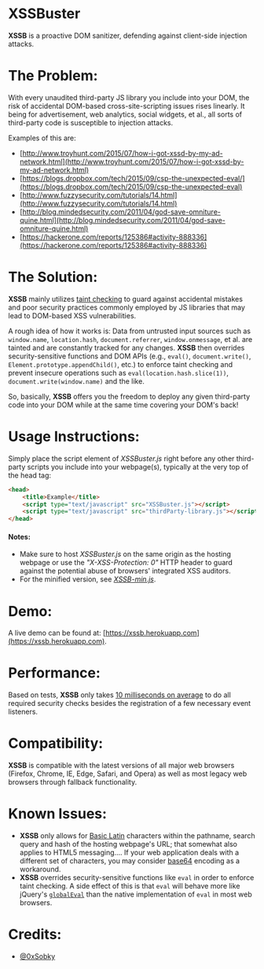 # XSSBuster
**XSSB** is a proactive DOM sanitizer, defending against client-side injection attacks.

# The Problem:
With every unaudited third-party JS library you include into your DOM, the risk of accidental DOM-based cross-site-scripting issues rises linearly. It being for advertisement, web analytics, social widgets, et al., all sorts of third-party code is susceptible to injection attacks.

Examples of this are:
* [http://www.troyhunt.com/2015/07/how-i-got-xssd-by-my-ad-network.html](http://www.troyhunt.com/2015/07/how-i-got-xssd-by-my-ad-network.html)
* [https://blogs.dropbox.com/tech/2015/09/csp-the-unexpected-eval/](https://blogs.dropbox.com/tech/2015/09/csp-the-unexpected-eval)
* [http://www.fuzzysecurity.com/tutorials/14.html](http://www.fuzzysecurity.com/tutorials/14.html)
* [http://blog.mindedsecurity.com/2011/04/god-save-omniture-quine.html](http://blog.mindedsecurity.com/2011/04/god-save-omniture-quine.html)
* [https://hackerone.com/reports/125386#activity-888336](https://hackerone.com/reports/125386#activity-888336)

# The Solution:
**XSSB** mainly utilizes [taint checking](https://en.wikipedia.org/wiki/Taint_checking) to guard against accidental mistakes and poor security practices commonly employed by JS libraries that may lead to DOM-based XSS vulnerabilities.

A rough idea of how it works is: Data from untrusted input sources such as `window.name`, `location.hash`, `document.referrer`, `window.onmessage`, et al. are tainted and are constantly tracked for any changes. **XSSB** then overrides security-sensitive functions and DOM APIs (e.g., `eval()`, `document.write()`, `Element.prototype.appendChild()`, etc.) to enforce taint checking and prevent insecure operations such as `eval(location.hash.slice(1))`, `document.write(window.name)` and the like.

So, basically, **XSSB** offers you the freedom to deploy any given third-party code into your DOM while at the same time covering your DOM's back!

# Usage Instructions:
Simply place the script element of _XSSBuster.js_ right before any other third-party scripts you include into your webpage(s), typically at the very top of the head tag:
```html
<head>
    <title>Example</title>
    <script type="text/javascript" src="XSSBuster.js"></script>
    <script type="text/javascript" src="thirdParty-library.js"></script>
</head>
```
#### Notes:
* Make sure to host _XSSBuster.js_ on the same origin as the hosting webpage or use the _"X-XSS-Protection: 0"_ HTTP header to guard against the potential abuse of browsers' integrated XSS auditors.
* For the minified version, see [_XSSB-min.js_](/src/XSSB-min.js).

# Demo:
A live demo can be found at: [https://xssb.herokuapp.com](https://xssb.herokuapp.com).

# Performance:

Based on tests, **XSSB** only takes [10 milliseconds on average](/perf/perf.html) to do all required security checks besides the registration of a few necessary event listeners.

# Compatibility:
**XSSB** is compatible with the latest versions of all major web browsers (Firefox, Chrome, IE, Edge, Safari, and Opera) as well as most legacy web browsers through fallback functionality.

# Known Issues:
* **XSSB** only allows for [Basic Latin](https://en.wikipedia.org/wiki/Basic_Latin_(Unicode_block)) characters within the pathname, search query and hash of the hosting webpage's URL; that somewhat also applies to HTML5 messaging.... If your web application deals with a different set of characters, you may consider [base64](https://en.wikipedia.org/wiki/Base64) encoding as a workaround.
* **XSSB** overrides security-sensitive functions like `eval` in order to enforce taint checking. A side effect of this is that `eval` will behave more like jQuery's [`globalEval`](https://api.jquery.com/jquery.globaleval/) than the native implementation of `eval` in most web browsers.

# Credits:
* [@0xSobky](https://twitter.com/0xsobky)
